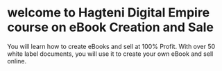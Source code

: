 # welcome to Hagteni Digital Empire course on eBook Creation and Sale
You will learn how to create eBooks and sell at 100% Profit.
With over 50 white label documents, you will use it to create your own eBook and sell online.
